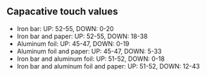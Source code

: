 ## Capacative touch values

-   Iron bar: UP: 52-55, DOWN: 0-20
-   Iron bar and paper: UP: 52-55, DOWN: 18-38
-   Aluminum foil: UP: 45-47, DOWN: 0-19
-   Aluminum foil and paper: UP: 45-47, DOWN: 5-33
-   Iron bar and aluminum foil: UP: 51-52, DOWN: 0-18
-   Iron bar and aluminum foil and paper: UP: 51-52, DOWN: 12-43
